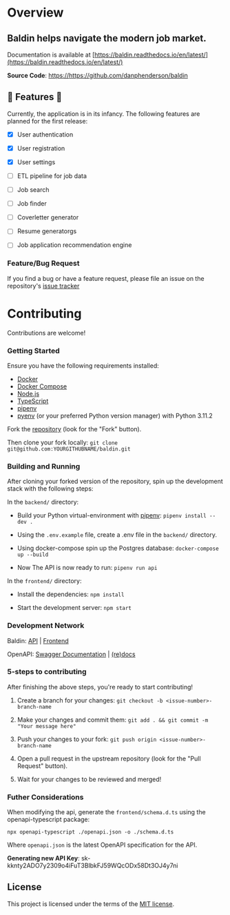 # Overview

Baldin helps navigate the modern job market.
------

Documentation is available at [https://baldin.readthedocs.io/en/latest/](https://baldin.readthedocs.io/en/latest/)


**Source Code**:  <a href="https://github.com/danphenderson/baldin" target="_blank">https://https://github.com/danphenderson/baldin</a>


## 🚧 Features 🚧

Currently, the application is in its infancy. The following features are
planned for the first release:

- [x] User authentication
- [x] User registration
- [x] User settings
- [ ] ETL pipeline for job data
- [ ] Job search
- [ ] Job finder
- [ ] Coverletter generator
- [ ] Resume generatorgs
- [ ] Job application recommendation engine


### Feature/Bug Request

If you find a bug or have a feature request, please file an issue on the
repository's [issue tracker](https://github.com/danphenderson/baldin/issues)

# Contributing

Contributions are welcome!

### Getting Started

Ensure you have the following requirements installed:

- [Docker](https://docs.docker.com/get-docker/)
- [Docker Compose](https://docs.docker.com/compose/install/)
- [Node.js](https://nodejs.org/en/download/)
- [TypeScript](https://www.typescriptlang.org/download)
- [pipenv](https://pipenv.pypa.io/en/latest/)
- [pyenv](`https://github.com/pyenv/pyenv#installation`) (or your preferred Python version manager) with Python 3.11.2


Fork the [repository](https://github.com/danphenderson) (look for the "Fork" button).

Then clone your fork locally: `git clone git@github.com:YOURGITHUBNAME/baldin.git`


### Building and Running

After cloning your forked version of the repository, spin up the development stack with the following steps:

In the `backend/` directory:

   - Build your Python virtual-environment with [pipenv](https://pipenv.pypa.io/en/latest/): `pipenv install --dev .`

   - Using the `.env.example` file, create a .env file in the `backend/` directory.

   - Using docker-compose spin up the Postgres database: `docker-compose up --build`

   - Now The API is now ready to run: `pipenv run api`

In the `frontend/` directory:

   - Install the dependencies: `npm install`

   - Start the development server: `npm start`

### Development Network

Baldin: [API](http://127.0.0.1:8004) | [Frontend](http://localhost:3000/)

OpenAPI: [Swagger Documentation](http://127.0.0.1:8004/docs) | [(re)docs](http://127.0.0.1:8004/redocs)

### 5-steps to contributing

After finishing the above steps, you're ready to start contributing!

1. Create a branch for your changes: `git checkout -b <issue-number>-branch-name`

2. Make your changes and commit them:
   `git add . && git commit -m "Your message here"`

3. Push your changes to your fork:
    `git push origin <issue-number>-branch-name`

4. Open a pull request in the upstream repository (look for the "Pull Request" button).

5. Wait for your changes to be reviewed and merged!

### Futher Considerations

When modifying the api, generate the `frontend/schema.d.ts` using the openapi-typescript package:

`npx openapi-typescript ./openapi.json -o ./schema.d.ts`

Where `openapi.json` is the latest OpenAPI specification for the API.

**Generating new API Key**: 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

## License
This project is licensed under the terms of the [MIT license](/LICENSE).
